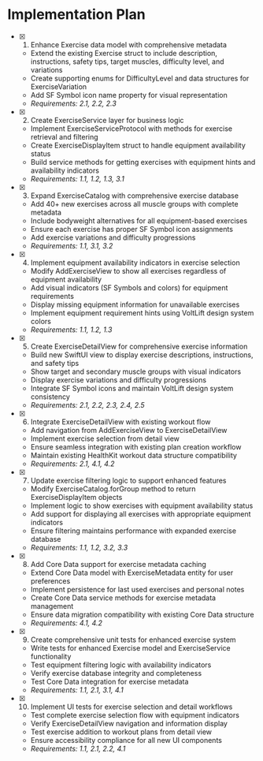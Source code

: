 # Implementation Plan

- [x] 1. Enhance Exercise data model with comprehensive metadata
  - Extend the existing Exercise struct to include description, instructions, safety tips, target muscles, difficulty level, and variations
  - Create supporting enums for DifficultyLevel and data structures for ExerciseVariation
  - Add SF Symbol icon name property for visual representation
  - _Requirements: 2.1, 2.2, 2.3_

- [x] 2. Create ExerciseService layer for business logic
  - Implement ExerciseServiceProtocol with methods for exercise retrieval and filtering
  - Create ExerciseDisplayItem struct to handle equipment availability status
  - Build service methods for getting exercises with equipment hints and availability indicators
  - _Requirements: 1.1, 1.2, 1.3, 3.1_

- [x] 3. Expand ExerciseCatalog with comprehensive exercise database
  - Add 40+ new exercises across all muscle groups with complete metadata
  - Include bodyweight alternatives for all equipment-based exercises
  - Ensure each exercise has proper SF Symbol icon assignments
  - Add exercise variations and difficulty progressions
  - _Requirements: 1.1, 3.1, 3.2_

- [x] 4. Implement equipment availability indicators in exercise selection
  - Modify AddExerciseView to show all exercises regardless of equipment availability
  - Add visual indicators (SF Symbols and colors) for equipment requirements
  - Display missing equipment information for unavailable exercises
  - Implement equipment requirement hints using VoltLift design system colors
  - _Requirements: 1.1, 1.2, 1.3_

- [x] 5. Create ExerciseDetailView for comprehensive exercise information
  - Build new SwiftUI view to display exercise descriptions, instructions, and safety tips
  - Show target and secondary muscle groups with visual indicators
  - Display exercise variations and difficulty progressions
  - Integrate SF Symbol icons and maintain VoltLift design system consistency
  - _Requirements: 2.1, 2.2, 2.3, 2.4, 2.5_

- [x] 6. Integrate ExerciseDetailView with existing workout flow
  - Add navigation from AddExerciseView to ExerciseDetailView
  - Implement exercise selection from detail view
  - Ensure seamless integration with existing plan creation workflow
  - Maintain existing HealthKit workout data structure compatibility
  - _Requirements: 2.1, 4.1, 4.2_

- [x] 7. Update exercise filtering logic to support enhanced features
  - Modify ExerciseCatalog.forGroup method to return ExerciseDisplayItem objects
  - Implement logic to show exercises with equipment availability status
  - Add support for displaying all exercises with appropriate equipment indicators
  - Ensure filtering maintains performance with expanded exercise database
  - _Requirements: 1.1, 1.2, 3.2, 3.3_

- [x] 8. Add Core Data support for exercise metadata caching
  - Extend Core Data model with ExerciseMetadata entity for user preferences
  - Implement persistence for last used exercises and personal notes
  - Create Core Data service methods for exercise metadata management
  - Ensure data migration compatibility with existing Core Data structure
  - _Requirements: 4.1, 4.2_

- [x] 9. Create comprehensive unit tests for enhanced exercise system
  - Write tests for enhanced Exercise model and ExerciseService functionality
  - Test equipment filtering logic with availability indicators
  - Verify exercise database integrity and completeness
  - Test Core Data integration for exercise metadata
  - _Requirements: 1.1, 2.1, 3.1, 4.1_

- [x] 10. Implement UI tests for exercise selection and detail workflows
  - Test complete exercise selection flow with equipment indicators
  - Verify ExerciseDetailView navigation and information display
  - Test exercise addition to workout plans from detail view
  - Ensure accessibility compliance for all new UI components
  - _Requirements: 1.1, 2.1, 2.2, 4.1_
